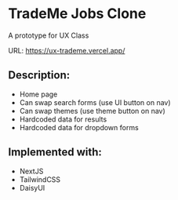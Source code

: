 # TradeMe Jobs Clone
A prototype for UX Class

URL: https://ux-trademe.vercel.app/

## Description:
- Home page
- Can swap search forms (use UI button on nav)
- Can swap themes (use theme button on nav)
- Hardcoded data for results
- Hardcoded data for dropdown forms

## Implemented with:
- NextJS
- TailwindCSS
- DaisyUI